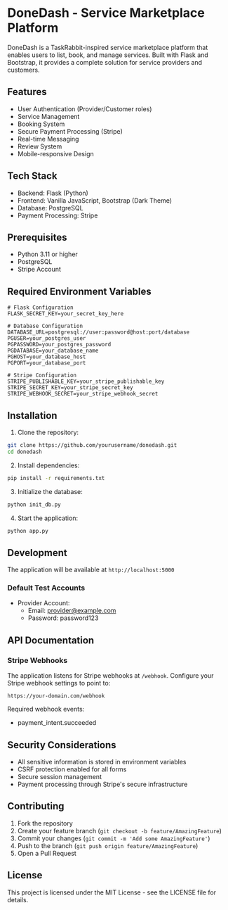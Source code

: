 # DoneDash - Service Marketplace Platform

DoneDash is a TaskRabbit-inspired service marketplace platform that enables users to list, book, and manage services. Built with Flask and Bootstrap, it provides a complete solution for service providers and customers.

## Features

- User Authentication (Provider/Customer roles)
- Service Management
- Booking System
- Secure Payment Processing (Stripe)
- Real-time Messaging
- Review System
- Mobile-responsive Design

## Tech Stack

- Backend: Flask (Python)
- Frontend: Vanilla JavaScript, Bootstrap (Dark Theme)
- Database: PostgreSQL
- Payment Processing: Stripe

## Prerequisites

- Python 3.11 or higher
- PostgreSQL
- Stripe Account

## Required Environment Variables

```
# Flask Configuration
FLASK_SECRET_KEY=your_secret_key_here

# Database Configuration
DATABASE_URL=postgresql://user:password@host:port/database
PGUSER=your_postgres_user
PGPASSWORD=your_postgres_password
PGDATABASE=your_database_name
PGHOST=your_database_host
PGPORT=your_database_port

# Stripe Configuration
STRIPE_PUBLISHABLE_KEY=your_stripe_publishable_key
STRIPE_SECRET_KEY=your_stripe_secret_key
STRIPE_WEBHOOK_SECRET=your_stripe_webhook_secret
```

## Installation

1. Clone the repository:
```bash
git clone https://github.com/yourusername/donedash.git
cd donedash
```

2. Install dependencies:
```bash
pip install -r requirements.txt
```

3. Initialize the database:
```bash
python init_db.py
```

4. Start the application:
```bash
python app.py
```

## Development

The application will be available at `http://localhost:5000`

### Default Test Accounts

- Provider Account:
  - Email: provider@example.com
  - Password: password123

## API Documentation

### Stripe Webhooks

The application listens for Stripe webhooks at `/webhook`. Configure your Stripe webhook settings to point to:
```
https://your-domain.com/webhook
```

Required webhook events:
- payment_intent.succeeded

## Security Considerations

- All sensitive information is stored in environment variables
- CSRF protection enabled for all forms
- Secure session management
- Payment processing through Stripe's secure infrastructure

## Contributing

1. Fork the repository
2. Create your feature branch (`git checkout -b feature/AmazingFeature`)
3. Commit your changes (`git commit -m 'Add some AmazingFeature'`)
4. Push to the branch (`git push origin feature/AmazingFeature`)
5. Open a Pull Request

## License

This project is licensed under the MIT License - see the LICENSE file for details.
